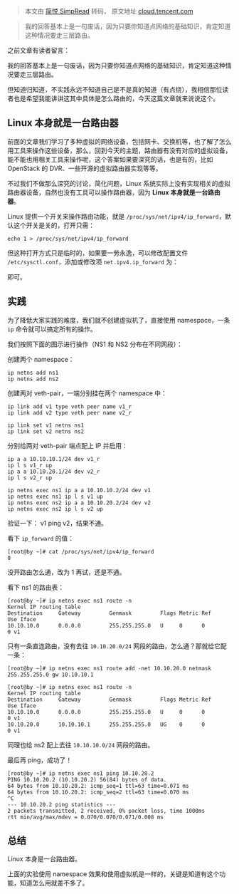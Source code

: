 > 本文由 [简悦 SimpRead](http://ksria.com/simpread/) 转码， 原文地址 [cloud.tencent.com](https://cloud.tencent.com/developer/article/1432486)

> 我的回答基本上是一句废话，因为只要你知道点网络的基础知识，肯定知道这种情况要走三层路由。

之前文章有读者留言：

我的回答基本上是一句废话，因为只要你知道点网络的基础知识，肯定知道这种情况要走三层路由。

但知道归知道，不实践永远不知道自己是不是真的知道（有点绕），我相信那位读者也是希望我能讲讲这其中具体是怎么路由的，今天这篇文章就来说说这个。

Linux 本身就是一台路由器
---------------

前面的文章我们学习了多种虚拟的网络设备，包括网卡、交换机等，也了解了怎么用工具来操作这些设备，那么，回到今天的主题，路由器有没有对应的虚拟设备，能不能也用相关工具来操作呢，这个答案如果要深究的话，也是有的，比如 OpenStack 的 DVR、一些开源的虚拟路由器实现等等。

不过我们不做那么深究的讨论，简化问题，Linux 系统实际上没有实现相关的虚拟路由器设备，自然也没有工具可以操作路由器，因为 **Linux 本身就是一台路由器**。

Linux 提供一个开关来操作路由功能，就是 `/proc/sys/net/ipv4/ip_forward`，默认这个开关是关的，打开只需：

```
echo 1 > /proc/sys/net/ipv4/ip_forward

```

但这种打开方式只是临时的，如果要一劳永逸，可以修改配置文件 `/etc/sysctl.conf`，添加或修改项 `net.ipv4.ip_forward` 为：

即可。

实践
--

为了降低大家实践的难度，我们就不创建虚拟机了，直接使用 namespace，一条 `ip` 命令就可以搞定所有的操作。

我们按照下面的图示进行操作（NS1 和 NS2 分布在不同网段）：

创建两个 namespace：

```
ip netns add ns1
ip netns add ns2

```

创建两对 veth-pair，一端分别挂在两个 namespace 中：

```
ip link add v1 type veth peer name v1_r
ip link add v2 type veth peer name v2_r

ip link set v1 netns ns1
ip link set v2 netns ns2

```

分别给两对 veth-pair 端点配上 IP 并启用：

```
ip a a 10.10.10.1/24 dev v1_r
ip l s v1_r up
ip a a 10.10.20.1/24 dev v2_r
ip l s v2_r up

ip netns exec ns1 ip a a 10.10.10.2/24 dev v1
ip netns exec ns1 ip l s v1 up
ip netns exec ns2 ip a a 10.10.20.2/24 dev v2
ip netns exec ns2 ip l s v2 up

```

验证一下： v1 ping v2，结果不通。

看下 `ip_forward` 的值：

```
[root@by ~]# cat /proc/sys/net/ipv4/ip_forward
0

```

没开路由怎么通，改为 1 再试，还是不通。

看下 ns1 的路由表：

```
[root@by ~]# ip netns exec ns1 route -n
Kernel IP routing table
Destination     Gateway         Genmask         Flags Metric Ref    Use Iface
10.10.10.0      0.0.0.0         255.255.255.0   U     0      0        0 v1

```

只有一条直连路由，没有去往 `10.10.20.0/24` 网段的路由，怎么通？那就给它配一条：

```
[root@by ~]# ip netns exec ns1 route add -net 10.10.20.0 netmask 255.255.255.0 gw 10.10.10.1

[root@by ~]# ip netns exec ns1 route -n
Kernel IP routing table
Destination     Gateway         Genmask         Flags Metric Ref    Use Iface
10.10.10.0      0.0.0.0         255.255.255.0   U     0      0        0 v1
10.10.20.0      10.10.10.1      255.255.255.0   UG    0      0        0 v1

```

同理也给 ns2 配上去往 `10.10.10.0/24` 网段的路由。

最后再 ping，成功了！

```
[root@by ~]# ip netns exec ns1 ping 10.10.20.2
PING 10.10.20.2 (10.10.20.2) 56(84) bytes of data.
64 bytes from 10.10.20.2: icmp_seq=1 ttl=63 time=0.071 ms
64 bytes from 10.10.20.2: icmp_seq=2 ttl=63 time=0.070 ms
^C
--- 10.10.20.2 ping statistics ---
2 packets transmitted, 2 received, 0% packet loss, time 1000ms
rtt min/avg/max/mdev = 0.070/0.070/0.071/0.008 ms

```

总结
--

Linux 本身是一台路由器。

上面的实验使用 namespace 效果和使用虚拟机是一样的，关键是知道有这个功能，知道怎么用就差不多了。